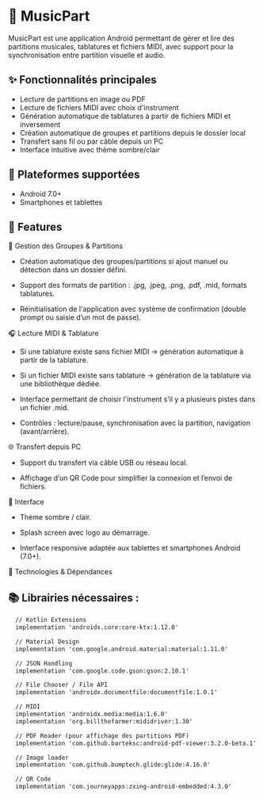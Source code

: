 # 🎼 MusicPart

MusicPart est une application Android permettant de gérer et lire des partitions musicales, tablatures et fichiers MIDI, avec support pour la synchronisation entre partition visuelle et audio.

## ✨ Fonctionnalités principales
- Lecture de partitions en image ou PDF
- Lecture de fichiers MIDI avec choix d'instrument
- Génération automatique de tablatures à partir de fichiers MIDI et inversement
- Création automatique de groupes et partitions depuis le dossier local
- Transfert sans fil ou par câble depuis un PC
- Interface intuitive avec thème sombre/clair

## 📱 Plateformes supportées
- Android 7.0+
- Smartphones et tablettes

## 📌 Features

🎵 Gestion des Groupes & Partitions

- Création automatique des groupes/partitions si ajout manuel ou détection dans un dossier défini.

- Support des formats de partition : .jpg, .jpeg, .png, .pdf, .mid, formats tablatures.

- Réinitialisation de l'application avec système de confirmation (double prompt ou saisie d’un mot de passe).

🎧 Lecture MIDI & Tablature

- Si une tablature existe sans fichier MIDI → génération automatique à partir de la tablature.

- Si un fichier MIDI existe sans tablature → génération de la tablature via une bibliothèque dédiée.

- Interface permettant de choisir l'instrument s’il y a plusieurs pistes dans un fichier .mid.

- Contrôles : lecture/pause, synchronisation avec la partition, navigation (avant/arrière).

🌐 Transfert depuis PC

- Support du transfert via câble USB ou réseau local.

- Affichage d’un QR Code pour simplifier la connexion et l’envoi de fichiers.

🎨 Interface

- Thème sombre / clair.

- Splash screen avec logo au démarrage.

- Interface responsive adaptée aux tablettes et smartphones Android (7.0+).

🔧 Technologies & Dépendances

## 📚 Librairies nécessaires :
```txt
  // Kotlin Extensions
  implementation 'androidx.core:core-ktx:1.12.0'

  // Material Design
  implementation 'com.google.android.material:material:1.11.0'

  // JSON Handling
  implementation 'com.google.code.gson:gson:2.10.1'

  // File Chooser / File API
  implementation 'androidx.documentfile:documentfile:1.0.1'

  // MIDI
  implementation 'androidx.media:media:1.6.0'
  implementation 'org.billthefarmer:mididriver:1.30'

  // PDF Reader (pour affichage des partitions PDF)
  implementation 'com.github.barteksc:android-pdf-viewer:3.2.0-beta.1'

  // Image loader
  implementation 'com.github.bumptech.glide:glide:4.16.0'

  // QR Code
  implementation 'com.journeyapps:zxing-android-embedded:4.3.0'
```

